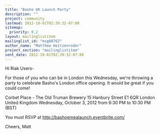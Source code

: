 ```yaml
---
title: "Basho UK Launch Party"
description: ""
project: community
lastmod: 2012-10-01T02:39:32-07:00
sitemap:
  priority: 0.2
layout: mailinglistitem
mailinglist_id: "msg08762"
author_name: "Matthew Heitzenroder"
project_section: "mailinglistitem"
sent_date: 2012-10-01T02:39:32-07:00
---
```



Hi Riak Users-

For those of you who can be in London this Wednesday, we're throwing a
party to celebrate Basho's London office opening. It would be great if you
could come!

Corbet Place - The Old Truman Brewery
15 Hanbury Street
E1 6QR London
United Kingdom
Wednesday, October 3, 2012 from 6:30 PM to 10:30 PM (BST)

You must RSVP at http://bashoemealaunch.eventbrite.com/

Cheers,
Matt
